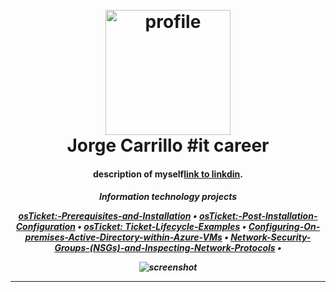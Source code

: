 <h1 align="center">
  <br>
  <a href="http://www.amitmerchant.com/electron-markdownify"><img src="https://i.postimg.cc/V6r4XybQ/2022-10-28.png" alt="profile" width="200"></a>
  <br>
  Jorge Carrillo #it career
  <br>
</h1>

<h4 align="center">description of myself<a href="http://electron.atom.io" target="_blank">link to linkdin</a>.</h4>

<h5 align="center">
 Information technology projects</5>

<p align="center">
<a href="https://github.com/jorge-car/osticket-prereqs">osTicket:-Prerequisites-and-Installation</a> •
  <a href="https://github.com/jorge-car/post-install-config">osTicket:-Post-Installation-Configuration</a> •
  <a href="https://github.com/jorge-car/ticket-lifecycle">osTicket: Ticket-Lifecycle-Examples</a> •
  <a href="https://github.com/jorge-car/configure-ad">Configuring-On-premises-Active-Directory-within-Azure-VMs</a> •
  <a href="https://github.com/jorge-car/azure-network-protocols">Network-Security-Groups-(NSGs)-and-Inspecting-Network-Protocols</a> •
	
</p>

![screenshot](https://raw.githubusercontent.com/amitmerchant1990/electron-markdownify/master/app/img/markdownify.gif)


---

